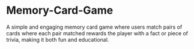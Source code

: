 # Memory-Card-Game
A simple and engaging memory card game where users match pairs of cards where each pair matched rewards the player with a fact or piece of trivia, making it both fun and educational.
